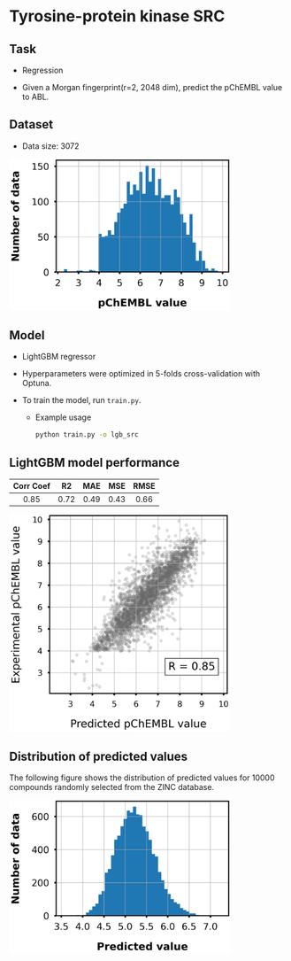 # Tyrosine-protein kinase SRC

## Task

- Regression

- Given a Morgan fingerprint(r=2, 2048 dim), predict the pChEMBL value to ABL.

## Dataset

- Data size: 3072

<div align="left">
    <img src="img/data_distribution.png" width="400">
</div>

## Model

- LightGBM regressor

- Hyperparameters were optimized in 5-folds cross-validation with Optuna.

- To train the model, run `train.py`.
    - Example usage
        ```bash
        python train.py -o lgb_src
        ```

## LightGBM model performance

|Corr Coef|R2|MAE|MSE|RMSE|
|:----:|:----:|:----:|:----:|:----:|
|0.85|0.72|0.49|0.43|0.66|

<div align="left">
      <img src="img/scatter_plot.png" width="400">
</div>

## Distribution of predicted values

The following figure shows the distribution of predicted values for 10000 compounds randomly selected from the ZINC database.

<div align="left">
    <img src="img/pred_distribution.png" width="400">
</div>